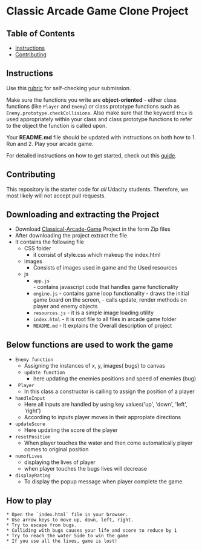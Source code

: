 # Classic Arcade Game Clone Project

## Table of Contents

- [Instructions](#instructions)
- [Contributing](#contributing)

## Instructions

Use this [rubric](https://review.udacity.com/#!/rubrics/15/view) for self-checking your submission.

Make sure the functions you write are **object-oriented** - either class functions (like `Player` and `Enemy`) or class prototype functions such as `Enemy.prototype.checkCollisions`. Also make sure that the keyword `this` is used appropriately within your class and class prototype functions to refer to the object the function is called upon.

Your **README.md** file should be updated with instructions on both how to 1. Run and 2. Play your arcade game.

For detailed instructions on how to get started, check out this [guide](https://docs.google.com/document/d/1v01aScPjSWCCWQLIpFqvg3-vXLH2e8_SZQKC8jNO0Dc/pub?embedded=true).

## Contributing

This repository is the starter code for _all_ Udacity students. Therefore, we most likely will not accept pull requests.
## Downloading and extracting  the Project
  - Download  [Classical-Arcade-Game](https://github.com/udacity/frontend-nanodegree-arcade-game) Project in the   form Zip files
  - After downloading the project extract the file
  - It contains  the following file
    - CSS folder
        * it consist of style.css which makeup the index.html
    - images
        * Consists of images used in game and the Used resources
    - js
        * `app.js`  
              - contains javascript code that handles game functionality
        * `engine.js`
               - contains game loop functionality
	             - draws the initial game board on the screen,
	             - calls update, render methods on player and enemy objects
        * `resources.js`
               -  it is a simple image loading utility
        * `index.html`
               - it is root file to all files in arcade game folder
        * `README.md`
                - It explains the  Overall description of project
## Below functions are used to work the game
 - `Enemy function`
      * Assigning the instances of x, y, images( bugs) to canvas
      * `update function`
          - here updating the enemies positions and speed of enemies (bug)
 - ` Player`
      * In this class a constructor is calling to assign the position of a player
 - `handleInput`
      * Here all inputs are handled by using key values('up', 'down', 'left', 'right')
      * According to inputs player moves in their appropiate directions
 - `updateScore`
      * Here updating the score of the player
 - `resetPosition`
      * When player touches the water and then come automatically player comes to original position
 - `numofLives`
      * displaying the lives of player
      * when player touches the bugs lives will decrease
 - `displayRating`
      * To display the popup message when player complete the game
## How to play
    * Open the `index.html` file in your browser.
    * Use arrow keys to move up, down, left, right.
    * Try to escape from bugs.
    * Colliding with bugs causes your life and score to reduce by 1
    * Try to reach the water Side to win the game
    * If you use all the lives, game is lost!
